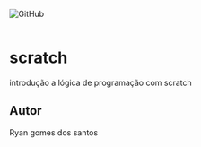 ![GitHub](https://img.shields.io/github/license/ryangsantos/scratch?style=fla-square)

![]()

# scratch
introdução a lógica de programação com scratch
## Autor
Ryan gomes dos santos

